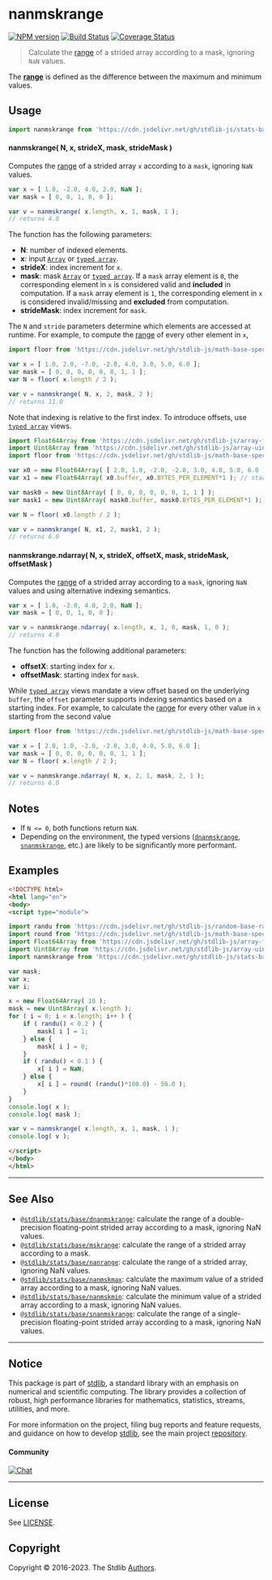<!--

@license Apache-2.0

Copyright (c) 2020 The Stdlib Authors.

Licensed under the Apache License, Version 2.0 (the "License");
you may not use this file except in compliance with the License.
You may obtain a copy of the License at

   http://www.apache.org/licenses/LICENSE-2.0

Unless required by applicable law or agreed to in writing, software
distributed under the License is distributed on an "AS IS" BASIS,
WITHOUT WARRANTIES OR CONDITIONS OF ANY KIND, either express or implied.
See the License for the specific language governing permissions and
limitations under the License.

-->

# nanmskrange

[![NPM version][npm-image]][npm-url] [![Build Status][test-image]][test-url] [![Coverage Status][coverage-image]][coverage-url] <!-- [![dependencies][dependencies-image]][dependencies-url] -->

> Calculate the [range][range] of a strided array according to a mask, ignoring `NaN` values.

<section class="intro">

The [**range**][range] is defined as the difference between the maximum and minimum values.

</section>

<!-- /.intro -->



<section class="usage">

## Usage

```javascript
import nanmskrange from 'https://cdn.jsdelivr.net/gh/stdlib-js/stats-base-nanmskrange@esm/index.mjs';
```

#### nanmskrange( N, x, strideX, mask, strideMask )

Computes the [range][range] of a strided array `x` according to a `mask`, ignoring `NaN` values.

```javascript
var x = [ 1.0, -2.0, 4.0, 2.0, NaN ];
var mask = [ 0, 0, 1, 0, 0 ];

var v = nanmskrange( x.length, x, 1, mask, 1 );
// returns 4.0
```

The function has the following parameters:

-   **N**: number of indexed elements.
-   **x**: input [`Array`][mdn-array] or [`typed array`][mdn-typed-array].
-   **strideX**: index increment for `x`.
-   **mask**: mask [`Array`][mdn-array] or [`typed array`][mdn-typed-array]. If a `mask` array element is `0`, the corresponding element in `x` is considered valid and **included** in computation. If a `mask` array element is `1`, the corresponding element in `x` is considered invalid/missing and **excluded** from computation.
-   **strideMask**: index increment for `mask`.

The `N` and `stride` parameters determine which elements are accessed at runtime. For example, to compute the [range][range] of every other element in `x`,

```javascript
import floor from 'https://cdn.jsdelivr.net/gh/stdlib-js/math-base-special-floor@esm/index.mjs';

var x = [ 1.0, 2.0, -7.0, -2.0, 4.0, 3.0, 5.0, 6.0 ];
var mask = [ 0, 0, 0, 0, 0, 0, 1, 1 ];
var N = floor( x.length / 2 );

var v = nanmskrange( N, x, 2, mask, 2 );
// returns 11.0
```

Note that indexing is relative to the first index. To introduce offsets, use [`typed array`][mdn-typed-array] views.

<!-- eslint-disable stdlib/capitalized-comments -->

```javascript
import Float64Array from 'https://cdn.jsdelivr.net/gh/stdlib-js/array-float64@esm/index.mjs';
import Uint8Array from 'https://cdn.jsdelivr.net/gh/stdlib-js/array-uint8@esm/index.mjs';
import floor from 'https://cdn.jsdelivr.net/gh/stdlib-js/math-base-special-floor@esm/index.mjs';

var x0 = new Float64Array( [ 2.0, 1.0, -2.0, -2.0, 3.0, 4.0, 5.0, 6.0 ] );
var x1 = new Float64Array( x0.buffer, x0.BYTES_PER_ELEMENT*1 ); // start at 2nd element

var mask0 = new Uint8Array( [ 0, 0, 0, 0, 0, 0, 1, 1 ] );
var mask1 = new Uint8Array( mask0.buffer, mask0.BYTES_PER_ELEMENT*1 ); // start at 2nd element

var N = floor( x0.length / 2 );

var v = nanmskrange( N, x1, 2, mask1, 2 );
// returns 6.0
```

#### nanmskrange.ndarray( N, x, strideX, offsetX, mask, strideMask, offsetMask )

Computes the [range][range] of a strided array according to a `mask`, ignoring `NaN` values and using alternative indexing semantics.

```javascript
var x = [ 1.0, -2.0, 4.0, 2.0, NaN ];
var mask = [ 0, 0, 1, 0, 0 ];

var v = nanmskrange.ndarray( x.length, x, 1, 0, mask, 1, 0 );
// returns 4.0
```

The function has the following additional parameters:

-   **offsetX**: starting index for `x`.
-   **offsetMask**: starting index for `mask`.

While [`typed array`][mdn-typed-array] views mandate a view offset based on the underlying `buffer`, the `offset` parameter supports indexing semantics based on a starting index. For example, to calculate the [range][range] for every other value in `x` starting from the second value

```javascript
import floor from 'https://cdn.jsdelivr.net/gh/stdlib-js/math-base-special-floor@esm/index.mjs';

var x = [ 2.0, 1.0, -2.0, -2.0, 3.0, 4.0, 5.0, 6.0 ];
var mask = [ 0, 0, 0, 0, 0, 0, 1, 1 ];
var N = floor( x.length / 2 );

var v = nanmskrange.ndarray( N, x, 2, 1, mask, 2, 1 );
// returns 6.0
```

</section>

<!-- /.usage -->

<section class="notes">

## Notes

-   If `N <= 0`, both functions return `NaN`.
-   Depending on the environment, the typed versions ([`dnanmskrange`][@stdlib/stats/base/dnanmskrange], [`snanmskrange`][@stdlib/stats/base/snanmskrange], etc.) are likely to be significantly more performant.

</section>

<!-- /.notes -->

<section class="examples">

## Examples

<!-- eslint no-undef: "error" -->

```html
<!DOCTYPE html>
<html lang="en">
<body>
<script type="module">

import randu from 'https://cdn.jsdelivr.net/gh/stdlib-js/random-base-randu@esm/index.mjs';
import round from 'https://cdn.jsdelivr.net/gh/stdlib-js/math-base-special-round@esm/index.mjs';
import Float64Array from 'https://cdn.jsdelivr.net/gh/stdlib-js/array-float64@esm/index.mjs';
import Uint8Array from 'https://cdn.jsdelivr.net/gh/stdlib-js/array-uint8@esm/index.mjs';
import nanmskrange from 'https://cdn.jsdelivr.net/gh/stdlib-js/stats-base-nanmskrange@esm/index.mjs';

var mask;
var x;
var i;

x = new Float64Array( 10 );
mask = new Uint8Array( x.length );
for ( i = 0; i < x.length; i++ ) {
    if ( randu() < 0.2 ) {
        mask[ i ] = 1;
    } else {
        mask[ i ] = 0;
    }
    if ( randu() < 0.1 ) {
        x[ i ] = NaN;
    } else {
        x[ i ] = round( (randu()*100.0) - 50.0 );
    }
}
console.log( x );
console.log( mask );

var v = nanmskrange( x.length, x, 1, mask, 1 );
console.log( v );

</script>
</body>
</html>
```

</section>

<!-- /.examples -->

<!-- Section for related `stdlib` packages. Do not manually edit this section, as it is automatically populated. -->

<section class="related">

* * *

## See Also

-   <span class="package-name">[`@stdlib/stats/base/dnanmskrange`][@stdlib/stats/base/dnanmskrange]</span><span class="delimiter">: </span><span class="description">calculate the range of a double-precision floating-point strided array according to a mask, ignoring NaN values.</span>
-   <span class="package-name">[`@stdlib/stats/base/mskrange`][@stdlib/stats/base/mskrange]</span><span class="delimiter">: </span><span class="description">calculate the range of a strided array according to a mask.</span>
-   <span class="package-name">[`@stdlib/stats/base/nanrange`][@stdlib/stats/base/nanrange]</span><span class="delimiter">: </span><span class="description">calculate the range of a strided array, ignoring NaN values.</span>
-   <span class="package-name">[`@stdlib/stats/base/nanmskmax`][@stdlib/stats/base/nanmskmax]</span><span class="delimiter">: </span><span class="description">calculate the maximum value of a strided array according to a mask, ignoring NaN values.</span>
-   <span class="package-name">[`@stdlib/stats/base/nanmskmin`][@stdlib/stats/base/nanmskmin]</span><span class="delimiter">: </span><span class="description">calculate the minimum value of a strided array according to a mask, ignoring NaN values.</span>
-   <span class="package-name">[`@stdlib/stats/base/snanmskrange`][@stdlib/stats/base/snanmskrange]</span><span class="delimiter">: </span><span class="description">calculate the range of a single-precision floating-point strided array according to a mask, ignoring NaN values.</span>

</section>

<!-- /.related -->

<!-- Section for all links. Make sure to keep an empty line after the `section` element and another before the `/section` close. -->


<section class="main-repo" >

* * *

## Notice

This package is part of [stdlib][stdlib], a standard library with an emphasis on numerical and scientific computing. The library provides a collection of robust, high performance libraries for mathematics, statistics, streams, utilities, and more.

For more information on the project, filing bug reports and feature requests, and guidance on how to develop [stdlib][stdlib], see the main project [repository][stdlib].

#### Community

[![Chat][chat-image]][chat-url]

---

## License

See [LICENSE][stdlib-license].


## Copyright

Copyright &copy; 2016-2023. The Stdlib [Authors][stdlib-authors].

</section>

<!-- /.stdlib -->

<!-- Section for all links. Make sure to keep an empty line after the `section` element and another before the `/section` close. -->

<section class="links">

[npm-image]: http://img.shields.io/npm/v/@stdlib/stats-base-nanmskrange.svg
[npm-url]: https://npmjs.org/package/@stdlib/stats-base-nanmskrange

[test-image]: https://github.com/stdlib-js/stats-base-nanmskrange/actions/workflows/test.yml/badge.svg?branch=main
[test-url]: https://github.com/stdlib-js/stats-base-nanmskrange/actions/workflows/test.yml?query=branch:main

[coverage-image]: https://img.shields.io/codecov/c/github/stdlib-js/stats-base-nanmskrange/main.svg
[coverage-url]: https://codecov.io/github/stdlib-js/stats-base-nanmskrange?branch=main

<!--

[dependencies-image]: https://img.shields.io/david/stdlib-js/stats-base-nanmskrange.svg
[dependencies-url]: https://david-dm.org/stdlib-js/stats-base-nanmskrange/main

-->

[chat-image]: https://img.shields.io/gitter/room/stdlib-js/stdlib.svg
[chat-url]: https://gitter.im/stdlib-js/stdlib/

[stdlib]: https://github.com/stdlib-js/stdlib

[stdlib-authors]: https://github.com/stdlib-js/stdlib/graphs/contributors

[umd]: https://github.com/umdjs/umd
[es-module]: https://developer.mozilla.org/en-US/docs/Web/JavaScript/Guide/Modules

[deno-url]: https://github.com/stdlib-js/stats-base-nanmskrange/tree/deno
[umd-url]: https://github.com/stdlib-js/stats-base-nanmskrange/tree/umd
[esm-url]: https://github.com/stdlib-js/stats-base-nanmskrange/tree/esm
[branches-url]: https://github.com/stdlib-js/stats-base-nanmskrange/blob/main/branches.md

[stdlib-license]: https://raw.githubusercontent.com/stdlib-js/stats-base-nanmskrange/main/LICENSE

[range]: https://en.wikipedia.org/wiki/Range_%28statistics%29

[mdn-array]: https://developer.mozilla.org/en-US/docs/Web/JavaScript/Reference/Global_Objects/Array

[mdn-typed-array]: https://developer.mozilla.org/en-US/docs/Web/JavaScript/Reference/Global_Objects/TypedArray

<!-- <related-links> -->

[@stdlib/stats/base/dnanmskrange]: https://github.com/stdlib-js/stats-base-dnanmskrange/tree/esm

[@stdlib/stats/base/mskrange]: https://github.com/stdlib-js/stats-base-mskrange/tree/esm

[@stdlib/stats/base/nanrange]: https://github.com/stdlib-js/stats-base-nanrange/tree/esm

[@stdlib/stats/base/nanmskmax]: https://github.com/stdlib-js/stats-base-nanmskmax/tree/esm

[@stdlib/stats/base/nanmskmin]: https://github.com/stdlib-js/stats-base-nanmskmin/tree/esm

[@stdlib/stats/base/snanmskrange]: https://github.com/stdlib-js/stats-base-snanmskrange/tree/esm

<!-- </related-links> -->

</section>

<!-- /.links -->
